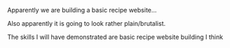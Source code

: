 Apparently we are building a basic recipe website...

Also apparently it is going to look rather plain/brutalist. 

The skills I will have demonstrated are basic recipe website building I think